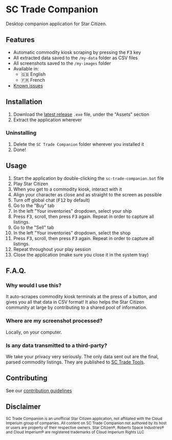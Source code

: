 # SC Trade Companion
Desktop companion application for Star Citizen.

## Features
- Automatic commodity kiosk scraping by pressing the <kbd>F3</kbd> key
- All extracted data saved to the `/my-data` folder as CSV files
- All screenshots saved to the `/my-images` folder
- Available in: 
  - 🇬🇧 English
  - 🇫🇷 French
- [Known issues](https://github.com/EtienneLamoureux/sc-trade-companion/issues?q=is%3Aopen+is%3Aissue+label%3Abug)

## Installation
1. Download the [latest release](https://github.com/EtienneLamoureux/sc-trade-companion/releases) `.exe` file, under the "Assets" section
2. Extract the application wherever

### Uninstalling
1. Delete the `SC Trade Companion` folder wherever you installed it
2. Done!

## Usage
1. Start the application by double-clicking the `sc-trade-companion.bat` file
2. Play Star Citizen
3. When you get to a commodity kiosk, interact with it
4. Align your character as close and as straight to the screen as possible
5. Turn off global chat (<kbd>F12</kbd> by default)
6. Go to the "Buy" tab
7. In the left "Your inventories" dropdown, select your ship
8. Press <kbd>F3</kbd>, scroll, then press <kbd>F3</kbd> again. Repeat in order to capture all listings.
9. Go to the "Sell" tab
10. In the left "Your inventories" dropdown, select the shop
8. Press <kbd>F3</kbd>, scroll, then press <kbd>F3</kbd> again. Repeat in order to capture all listings.
12. Repeat throughout your play session
13. Close the application (make sure you close it in the system tray)

## F.A.Q.
### Why would I use this?
It auto-scrapes commodity kiosk terminals at the press of a button, and gives you all that data in CSV format! It also helps the Star Citizen community at large by contributing to a shared pool of information.

### Where are my screenshot processed?
Locally, on your computer. 

### Is any data transmitted to a third-party?
We take your privacy very seriously. The only data sent out are the final, parsed commodity listings. They are published to [SC Trade Tools](https://sc-trade.tools). 

## Contributing
See our [contribution guidelines](./CONTRIBUTING.md)

## Disclaimer
<sup>SC Trade Companion is an unofficial Star Citizen application, not affiliated with the Cloud Imperium group of companies. All content on SC Trade Companion not authored by its host or users are property of their respective owners. Star Citizen®, Roberts Space Industries® and Cloud Imperium® are registered trademarks of Cloud Imperium Rights LLC</sup>
